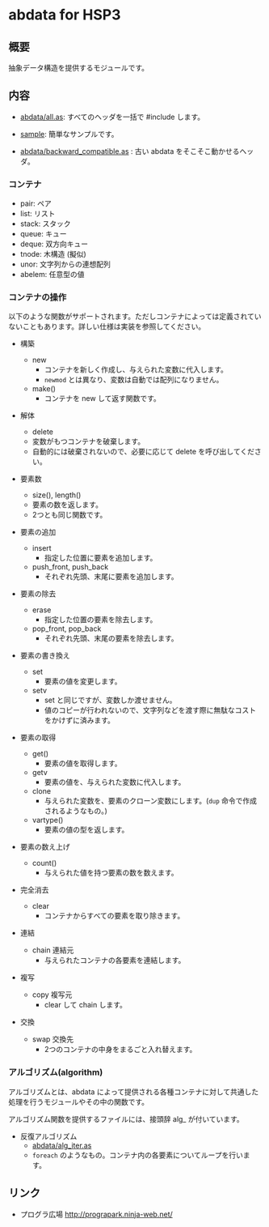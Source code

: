 # abdata for HSP3
## 概要
抽象データ構造を提供するモジュールです。

## 内容
* [abdata/all.as](abdata/all.as): すべてのヘッダを一括で \#include します。
* [sample](sample): 簡単なサンプルです。

* [abdata/backward_compatible.as](abdata/backward_compatible.as) : 古い abdata をそこそこ動かせるヘッダ。

### コンテナ
* pair: ペア
* list: リスト
* stack: スタック
* queue: キュー
* deque: 双方向キュー
* tnode: 木構造 (擬似)
* unor: 文字列からの連想配列
* abelem: 任意型の値

### コンテナの操作
以下のような関数がサポートされます。ただしコンテナによっては定義されていないこともあります。詳しい仕様は実装を参照してください。

* 構築
  * new
    * コンテナを新しく作成し、与えられた変数に代入します。
    * `newmod` とは異なり、変数は自動では配列になりません。
  * make()
    * コンテナを new して返す関数です。
* 解体
  * delete
  * 変数がもつコンテナを破棄します。
  * 自動的には破棄されないので、必要に応じて delete を呼び出してください。

* 要素数
  * size(), length()
  * 要素の数を返します。
  * 2つとも同じ関数です。
* 要素の追加
  * insert
    * 指定した位置に要素を追加します。
  * push_front, push_back
    * それぞれ先頭、末尾に要素を追加します。
* 要素の除去
  * erase
    * 指定した位置の要素を除去します。
  * pop_front, pop_back
    * それぞれ先頭、末尾の要素を除去します。
* 要素の書き換え
  * set
    * 要素の値を変更します。
  * setv
    * set と同じですが、変数しか渡せません。
    * 値のコピーが行われないので、文字列などを渡す際に無駄なコストをかけずに済みます。
* 要素の取得
  * get()
    * 要素の値を取得します。
  * getv
    * 要素の値を、与えられた変数に代入します。
  * clone
    * 与えられた変数を、要素のクローン変数にします。(`dup` 命令で作成されるようなもの。)
  * vartype()
    * 要素の値の型を返します。
* 要素の数え上げ
  * count()
    * 与えられた値を持つ要素の数を数えます。

* 完全消去
  * clear
    * コンテナからすべての要素を取り除きます。
* 連結
  * chain 連結元
    * 与えられたコンテナの各要素を連結します。
* 複写
  * copy 複写元
    * clear して chain します。
* 交換
  * swap 交換先
    * 2つのコンテナの中身をまるごと入れ替えます。

### アルゴリズム(algorithm)
アルゴリズムとは、abdata によって提供される各種コンテナに対して共通した処理を行うモジュールやその中の関数です。

アルゴリズム関数を提供するファイルには、接頭辞 alg_ が付いています。

* 反復アルゴリズム
  * [abdata/alg_iter.as](abdata/alg_iter.as)
  * `foreach` のようなもの。コンテナ内の各要素についてループを行います。

## リンク
* プログラ広場 <http://prograpark.ninja-web.net/>
